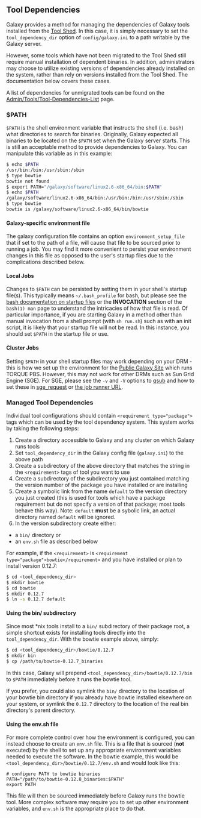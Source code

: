 ## Tool Dependencies

Galaxy provides a method for managing the dependencies of Galaxy tools installed from the [Tool Shed](/src/toolshed/index.md).  In this case, it is simply necessary to set the `tool_dependency_dir` option of `config/galaxy.ini` to a path writable by the Galaxy server.

However, some tools which have not been migrated to the Tool Shed still require manual installation of dependent binaries. In addition, administrators may choose to utilize existing versions of dependencies already installed on the system, rather than rely on versions installed from the Tool Shed. The documentation below covers these cases.

A list of dependencies for unmigrated tools can be found on the [Admin/Tools/Tool-Dependencies-List](/src/admin/tools/tool-dependencies-list/index.md) page.

### $PATH

```$PATH```
 is the shell environment variable that instructs the shell (i.e. bash) what directories to search for binaries.  Originally, Galaxy expected all binaries to be located on the `$PATH` set when the Galaxy server starts.  This is still an acceptable method to provide dependencies to Galaxy.  You can manipulate this variable as in this example:

```sh
$ echo $PATH
/usr/bin:/bin:/usr/sbin:/sbin
$ type bowtie
bowtie not found
$ export PATH="/galaxy/software/linux2.6-x86_64/bin:$PATH"
$ echo $PATH
/galaxy/software/linux2.6-x86_64/bin:/usr/bin:/bin:/usr/sbin:/sbin
$ type bowtie
bowtie is /galaxy/software/linux2.6-x86_64/bin/bowtie
```


#### Galaxy-specific environment file

The galaxy configuration file contains an option `environment_setup_file` that if set to the path of a file, will cause that file to be sourced prior to running a job. You may find it more convenient to persist your environment changes in this file as opposed to the user's startup files due to the complications described below.

#### Local Jobs

Changes to `$PATH` can be persisted by setting them in your shell's startup file(s).  This typically means `~/.bash_profile` for bash, but please see the [bash documentation on startup files](http://www.gnu.org/software/bash/manual/bashref.html#Bash-Startup-Files) or the **INVOCATION** section of the `bash(1) man` page to understand the intricacies of how that file is read.  Of particular importance, if you are starting Galaxy in a method other than manual invocation from a shell prompt (with `sh run.sh`) such as with an init script, it is likely that your startup file will not be read.  In this instance, you should set `$PATH` in the startup file or use.

#### Cluster Jobs

Setting `$PATH` in your shell startup files may work depending on your DRM - this is how we set up the environment for the [Public Galaxy Site](http://usegalaxy.org/) which runs TORQUE PBS.  However, this may not work for other DRMs such as Sun Grid Engine (SGE).  For SGE, please see the `-v` and `-V` options to [qsub](http://gridscheduler.sourceforge.net/htmlman/htmlman1/qsub.html) and how to set these in [sge_request](http://gridscheduler.sourceforge.net/htmlman/htmlman5/sge_request.html) or [the job runner URL](/src/admin/config/performance/cluster/index.md).

### Managed Tool Dependencies

Individual tool configurations should contain `<requirement type="package">` tags which can be used by the tool dependency system.  This system works by taking the following steps:
 
1. Create a directory accessible to Galaxy and any cluster on which Galaxy runs tools
1. Set `tool_dependency_dir` in the Galaxy config file (`galaxy.ini`) to the above path
1. Create a subdirectory of the above directory that matches the string in the `<requirement>` tags of tool you want to use
1. Create a subdirectory of the subdirectory you just contained matching the version number of the package you have installed or are installing
1. Create a symbolic link from the name `default` to the version directory you just created (this is used for tools which have a package requirement but do not specify a version of that package; most tools behave this way). Note: `default` **must** be a sybolic link, an actual directory named `default` will be ignored.
1. In the version subdirectory create either:
  * a `bin/` directory or
  * an `env.sh` file as described below

For example, if the `<requirement>` is `<requirement type="package">bowtie</requirement>` and you have installed or plan to install version 0.12.7:

```sh
$ cd <tool_dependency_dir>
$ mkdir bowtie
$ cd bowtie
$ mkdir 0.12.7
$ ln -s 0.12.7 default
```


#### Using the bin/ subdirectory

Since most *nix tools install to a `bin/` subdirectory of their package root, a simple shortcut exists for installing tools directly into the `tool_dependency_dir`.  With the bowtie example above, simply:

```sh
$ cd <tool_dependency_dir>/bowtie/0.12.7
$ mkdir bin
$ cp /path/to/bowtie-0.12.7_binaries
```


In this case, Galaxy will prepend `<tool_dependency_dir>/bowtie/0.12.7/bin` to `$PATH` immediately before it runs the bowtie tool.

If you prefer, you could also symlink the `bin/` directory to the location of your bowtie bin directory if you already have bowtie installed elsewhere on your system, or symlink the `0.12.7` directory to the location of the real bin directory's parent directory.

#### Using the env.sh file

For more complete control over how the environment is configured, you can instead choose to create an `env.sh` file.  This is a file that is sourced (**not** executed) by the shell to set up any appropriate environment variables needed to execute the software.  In the bowtie example, this would be `<tool_dependency_dir>/bowtie/0.12.7/env.sh` and would look like this:

```
# configure PATH to bowtie binaries
PATH="/path/to/bowtie-0.12.8_binaries:$PATH"
export PATH
```


This file will then be sourced immediately before Galaxy runs the bowtie tool.  More complex software may require you to set up other environment variables, and `env.sh` is the appropriate place to do that.

